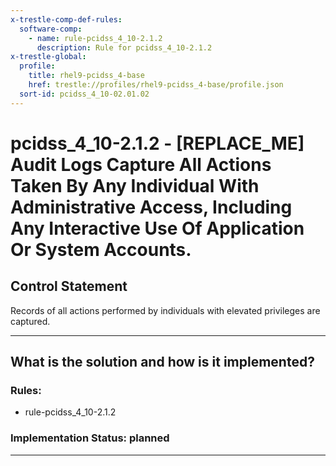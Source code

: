 ```yaml
---
x-trestle-comp-def-rules:
  software-comp:
    - name: rule-pcidss_4_10-2.1.2
      description: Rule for pcidss_4_10-2.1.2
x-trestle-global:
  profile:
    title: rhel9-pcidss_4-base
    href: trestle://profiles/rhel9-pcidss_4-base/profile.json
  sort-id: pcidss_4_10-02.01.02
---
```


# pcidss_4_10-2.1.2 - \[REPLACE_ME\] Audit Logs Capture All Actions Taken By Any Individual With Administrative Access, Including Any Interactive Use Of Application Or System Accounts.

## Control Statement

Records of all actions performed by individuals with elevated privileges are captured.

______________________________________________________________________

## What is the solution and how is it implemented?

<!-- For implementation status enter one of: implemented, partial, planned, alternative, not-applicable -->

<!-- Note that the list of rules under ### Rules: is read-only and changes will not be captured after assembly to JSON -->

<!-- Add control implementation description here for control: pcidss_4_10-2.1.2 -->

### Rules:

  - rule-pcidss_4_10-2.1.2

### Implementation Status: planned

______________________________________________________________________
